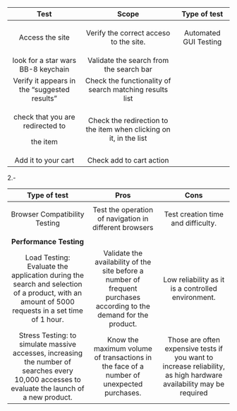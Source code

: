 ﻿


|**Test**|**Scope**|**Type of test**|
| :-: | :-: | :-: |
|Access the site|Verify the correct acceso to the site.|<p></p><p></p><p></p><p></p><p></p><p></p><p>Automated GUI Testing</p>|
|look for a star wars BB-8 keychain|Validate the search from the search bar||
|Verify it appears in the “suggested results”|Check the functionality of search matching results list||
|<p>check that you are redirected to</p><p>the item</p>|Check the redirection to the item when clicking on it, in the list||
|Add it to your cart|Check add to cart action||


2.- 



|**Type of test**|**Pros**|**Cons**|
| :-: | :-: | :-: |
|<p>Browser Compatibility Testing</p><p></p><p></p>|Test the operation of navigation in different browsers|Test creation time and difficulty.|
|**Performance Testing**|
|Load Testing: Evaluate the application during the search and selection of a product, with an amount of 5000 requests in a set time of 1 hour.|Validate the availability of the site before a number of frequent purchases according to the demand for the product.|Low reliability as it is a controlled environment. |
|Stress Testing: to simulate massive accesses, increasing the number of searches every 10,000 accesses to evaluate the launch of a new product.|Know the maximum volume of transactions in the face of a number of unexpected purchases.|Those are often expensive tests if you want to increase reliability, as high hardware availability may be required|









